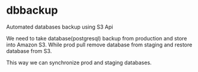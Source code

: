 dbbackup
========

Automated databases backup using S3 Api


We need to take database(postgresql) backup from production and store into Amazon S3.
While prod pull remove database from staging and restore database from S3.


This way we can synchronize prod and staging databases.
